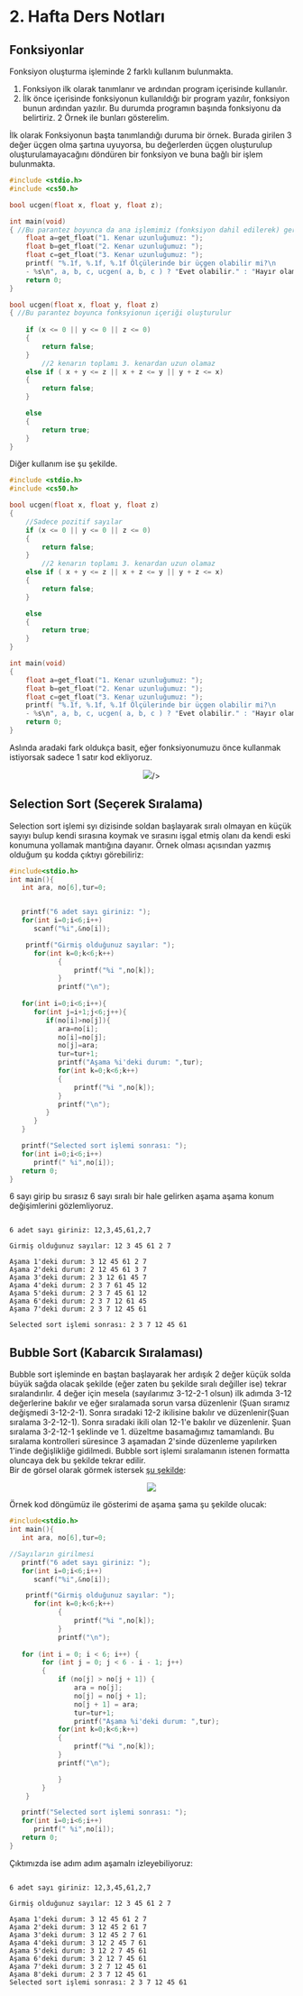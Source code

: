 # 2. Hafta Ders Notları
## Fonksiyonlar
Fonksiyon oluşturma işleminde 2 farklı kullanım bulunmakta. 
  1. Fonksiyon ilk olarak tanımlanır ve ardından program içerisinde kullanılır.
  2. İlk önce içerisinde fonksiyonun kullanıldığı bir program yazılır, fonksiyon bunun ardından yazılır. Bu durumda programın başında fonksiyonu da belirtiriz. 2 Örnek ile bunları gösterelim.

İlk olarak Fonksiyonun başta tanımlandığı duruma bir örnek. Burada girilen 3 değer üçgen olma şartına uyuyorsa, bu değerlerden üçgen oluşturulup oluşturulamayacağını döndüren bir fonksiyon ve buna bağlı bir işlem bulunmakta.

```c
#include <stdio.h>
#include <cs50.h>

bool ucgen(float x, float y, float z);

int main(void) 
{ //Bu parantez boyunca da ana işlemimiz (fonksiyon dahil edilerek) gerçekleştirilir.
    float a=get_float("1. Kenar uzunluğumuz: ");
    float b=get_float("2. Kenar uzunluğumuz: ");
    float c=get_float("3. Kenar uzunluğumuz: ");
    printf( "%.1f, %.1f, %.1f Ölçülerinde bir üçgen olabilir mi?\n
    - %s\n", a, b, c, ucgen( a, b, c ) ? "Evet olabilir." : "Hayır olamaz." );
    return 0;
}

bool ucgen(float x, float y, float z)
{ //Bu parantez boyunca fonksyionun içeriği oluşturulur
    
    if (x <= 0 || y <= 0 || z <= 0)
    {
        return false;
    }
        //2 kenarın toplamı 3. kenardan uzun olamaz
    else if ( x + y <= z || x + z <= y || y + z <= x)
    {
        return false;
    }

    else
    {
        return true;
    }
}

```

Diğer kullanım ise şu şekilde.

```c
#include <stdio.h>
#include <cs50.h>

bool ucgen(float x, float y, float z)
{
    //Sadece pozitif sayılar
    if (x <= 0 || y <= 0 || z <= 0)
    {
        return false;
    }
        //2 kenarın toplamı 3. kenardan uzun olamaz
    else if ( x + y <= z || x + z <= y || y + z <= x)
    {
        return false;
    }

    else
    {
        return true;
    }
}

int main(void) 
{
    float a=get_float("1. Kenar uzunluğumuz: ");
    float b=get_float("2. Kenar uzunluğumuz: ");
    float c=get_float("3. Kenar uzunluğumuz: ");
    printf( "%.1f, %.1f, %.1f Ölçülerinde bir üçgen olabilir mi?\n
    - %s\n", a, b, c, ucgen( a, b, c ) ? "Evet olabilir." : "Hayır olamaz." );
    return 0;
}

```

Aslında aradaki fark oldukça basit, eğer fonksiyonumuzu önce kullanmak istiyorsak sadece 1 satır kod ekliyoruz.
<p align="center">
  <img src="https://user-images.githubusercontent.com/62308612/91658468-fd2e7980-ead0-11ea-94a9-757e60162daf.jpg" />/>
</p>


## Selection Sort (Seçerek Sıralama)

Selection sort işlemi syı dizisinde soldan başlayarak sıralı olmayan en küçük sayıyı bulup kendi sırasına koymak ve sırasını işgal etmiş olanı da kendi eski konumuna yollamak mantığına dayanır. Örnek olması açısından yazmış olduğum şu kodda çıktıyı görebiliriz:
```c
#include<stdio.h>
int main(){
   int ara, no[6],tur=0;


   printf("6 adet sayı giriniz: ");
   for(int i=0;i<6;i++)
      scanf("%i",&no[i]);

    printf("Girmiş olduğunuz sayılar: ");
      for(int k=0;k<6;k++)
            {
                printf("%i ",no[k]);
            }
            printf("\n");
    
   for(int i=0;i<6;i++){
      for(int j=i+1;j<6;j++){
         if(no[i]>no[j]){
            ara=no[i];
            no[i]=no[j];
            no[j]=ara;
            tur=tur+1;
            printf("Aşama %i'deki durum: ",tur);
            for(int k=0;k<6;k++)
            {
                printf("%i ",no[k]);
            }
            printf("\n");
         }
      }
   }

   printf("Selected sort işlemi sonrası: ");
   for(int i=0;i<6;i++)
      printf(" %i",no[i]);
   return 0;
}

```

6 sayı girip bu sırasız 6 sayı sıralı bir hale gelirken aşama aşama konum değişimlerini gözlemliyoruz.

```

6 adet sayı giriniz: 12,3,45,61,2,7  

Girmiş olduğunuz sayılar: 12 3 45 61 2 7

Aşama 1'deki durum: 3 12 45 61 2 7
Aşama 2'deki durum: 2 12 45 61 3 7
Aşama 3'deki durum: 2 3 12 61 45 7
Aşama 4'deki durum: 2 3 7 61 45 12
Aşama 5'deki durum: 2 3 7 45 61 12
Aşama 6'deki durum: 2 3 7 12 61 45
Aşama 7'deki durum: 2 3 7 12 45 61

Selected sort işlemi sonrası: 2 3 7 12 45 61
```

## Bubble Sort (Kabarcık Sıralaması)
Bubble sort işleminde en baştan başlayarak her ardışık 2 değer küçük solda büyük sağda olacak şekilde (eğer zaten bu şekilde sıralı değiller ise) tekrar sıralandırılır.
4 değer için mesela (sayılarımız 3-12-2-1 olsun) ilk adımda 3-12 değerlerine bakılır ve eğer sıralamada sorun varsa düzenlenir (Şuan sıramız değişmedi 3-12-2-1). Sonra sıradaki 12-2 ikilisine bakılır ve düzenlenir(Şuan sıralama 3-2-12-1). Sonra sıradaki ikili olan 12-1'e bakılır ve düzenlenir. Şuan sıralama 3-2-12-1 şeklinde ve 1. düzeltme basamağımız tamamlandı. Bu sıralama kontrolleri süresince 3 aşamadan 2'sinde düzenleme yapılırken 1'inde değişlikliğe gidilmedi. 
Bubble sort işlemi sıralamanın  istenen formatta oluncaya dek bu şekilde tekrar edilir.  
Bir de görsel olarak görmek istersek [şu şekilde](https://www.turkhackteam.org/algoritma/1900214-siralama-algoritmalari-1-bubble-sort-algorithm.html):
<p align="center">
  <img src="https://user-images.githubusercontent.com/62308612/91670782-401c3b80-eb29-11ea-92be-64eee7e7fe06.png" />
</p>

Örnek kod döngümüz ile gösterimi de aşama şama şu şekilde olucak:
```c
#include<stdio.h>
int main(){
   int ara, no[6],tur=0;

//Sayıların girilmesi
   printf("6 adet sayı giriniz: ");
   for(int i=0;i<6;i++)
      scanf("%i",&no[i]);

    printf("Girmiş olduğunuz sayılar: ");
      for(int k=0;k<6;k++)
            {
                printf("%i ",no[k]);
            }
            printf("\n");
    
   for (int i = 0; i < 6; i++) {   
        for (int j = 0; j < 6 - i - 1; j++) 
        {
            if (no[j] > no[j + 1]) { 
                ara = no[j];
                no[j] = no[j + 1];
                no[j + 1] = ara;
                tur=tur+1;
                printf("Aşama %i'deki durum: ",tur);
            for(int k=0;k<6;k++)
            {
                printf("%i ",no[k]);
            }
            printf("\n");

            }
        }
    }

   printf("Selected sort işlemi sonrası: ");
   for(int i=0;i<6;i++)
      printf(" %i",no[i]);
   return 0;
}

```
Çıktımızda ise adım adım aşamalrı izleyebiliyoruz:
```

6 adet sayı giriniz: 12,3,45,61,2,7  

Girmiş olduğunuz sayılar: 12 3 45 61 2 7

Aşama 1'deki durum: 3 12 45 61 2 7
Aşama 2'deki durum: 3 12 45 2 61 7
Aşama 3'deki durum: 3 12 45 2 7 61
Aşama 4'deki durum: 3 12 2 45 7 61
Aşama 5'deki durum: 3 12 2 7 45 61
Aşama 6'deki durum: 3 2 12 7 45 61
Aşama 7'deki durum: 3 2 7 12 45 61
Aşama 8'deki durum: 2 3 7 12 45 61
Selected sort işlemi sonrası: 2 3 7 12 45 61
```

